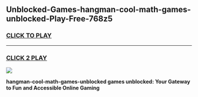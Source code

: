 
## Unblocked-Games-hangman-cool-math-games-unblocked-Play-Free-768z5
<h3>
<a href="https://premium76.site?title=hangman-cool-math-games-unblocked&ref=20A">CLICK TO PLAY</a></h3>
<hr>

<h3>
<a href="https://premium76.site?title=hangman-cool-math-games-unblocked&ref=20A">CLICK 2 PLAY</a>
  
</h3>

<a href="https://premium76.site?title=hangman-cool-math-games-unblocked&ref=20A"><img src="https://clearcache.store/games.png"></a>


**hangman-cool-math-games-unblocked games unblocked: Your Gateway to Fun and Accessible Online Gaming**
